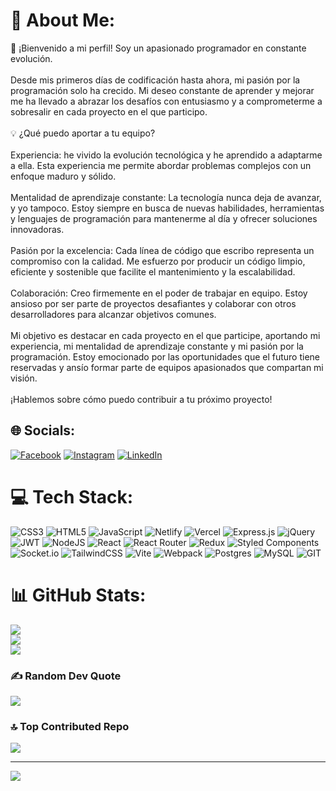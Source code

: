 # 💫 About Me:
🚀 ¡Bienvenido a mi perfil! Soy un apasionado programador en constante evolución.<br><br>Desde mis primeros días de codificación hasta ahora, mi pasión por la programación solo ha crecido. Mi deseo constante de aprender y mejorar me ha llevado a abrazar los desafíos con entusiasmo y a comprometerme a sobresalir en cada proyecto en el que participo.<br><br>💡 ¿Qué puedo aportar a tu equipo?<br><br>Experiencia: he vivido la evolución tecnológica y he aprendido a adaptarme a ella. Esta experiencia me permite abordar problemas complejos con un enfoque maduro y sólido.<br><br>Mentalidad de aprendizaje constante: La tecnología nunca deja de avanzar, y yo tampoco. Estoy siempre en busca de nuevas habilidades, herramientas y lenguajes de programación para mantenerme al día y ofrecer soluciones innovadoras.<br><br>Pasión por la excelencia: Cada línea de código que escribo representa un compromiso con la calidad. Me esfuerzo por producir un código limpio, eficiente y sostenible que facilite el mantenimiento y la escalabilidad.<br><br>Colaboración: Creo firmemente en el poder de trabajar en equipo. Estoy ansioso por ser parte de proyectos desafiantes y colaborar con otros desarrolladores para alcanzar objetivos comunes.<br><br>Mi objetivo es destacar en cada proyecto en el que participe, aportando mi experiencia, mi mentalidad de aprendizaje constante y mi pasión por la programación. Estoy emocionado por las oportunidades que el futuro tiene reservadas y ansío formar parte de equipos apasionados que compartan mi visión.<br><br>¡Hablemos sobre cómo puedo contribuir a tu próximo proyecto!


## 🌐 Socials:
[![Facebook](https://img.shields.io/badge/Facebook-%231877F2.svg?logo=Facebook&logoColor=white)](https://facebook.com/avg_unix@hotmail.com) [![Instagram](https://img.shields.io/badge/Instagram-%23E4405F.svg?logo=Instagram&logoColor=white)](https://instagram.com/https://www.instagram.com/carcledix/) [![LinkedIn](https://img.shields.io/badge/LinkedIn-%230077B5.svg?logo=linkedin&logoColor=white)](https://linkedin.com/in/kedin.com/in/carlosenriquegonzalezgonzalez/) 

# 💻 Tech Stack:
![CSS3](https://img.shields.io/badge/css3-%231572B6.svg?style=for-the-badge&logo=css3&logoColor=white) ![HTML5](https://img.shields.io/badge/html5-%23E34F26.svg?style=for-the-badge&logo=html5&logoColor=white) ![JavaScript](https://img.shields.io/badge/javascript-%23323330.svg?style=for-the-badge&logo=javascript&logoColor=%23F7DF1E) ![Netlify](https://img.shields.io/badge/netlify-%23000000.svg?style=for-the-badge&logo=netlify&logoColor=#00C7B7) ![Vercel](https://img.shields.io/badge/vercel-%23000000.svg?style=for-the-badge&logo=vercel&logoColor=white) ![Express.js](https://img.shields.io/badge/express.js-%23404d59.svg?style=for-the-badge&logo=express&logoColor=%2361DAFB) ![jQuery](https://img.shields.io/badge/jquery-%230769AD.svg?style=for-the-badge&logo=jquery&logoColor=white) ![JWT](https://img.shields.io/badge/JWT-black?style=for-the-badge&logo=JSON%20web%20tokens) ![NodeJS](https://img.shields.io/badge/node.js-6DA55F?style=for-the-badge&logo=node.js&logoColor=white) ![React](https://img.shields.io/badge/react-%2320232a.svg?style=for-the-badge&logo=react&logoColor=%2361DAFB) ![React Router](https://img.shields.io/badge/React_Router-CA4245?style=for-the-badge&logo=react-router&logoColor=white) ![Redux](https://img.shields.io/badge/redux-%23593d88.svg?style=for-the-badge&logo=redux&logoColor=white) ![Styled Components](https://img.shields.io/badge/styled--components-DB7093?style=for-the-badge&logo=styled-components&logoColor=white) ![Socket.io](https://img.shields.io/badge/Socket.io-black?style=for-the-badge&logo=socket.io&badgeColor=010101) ![TailwindCSS](https://img.shields.io/badge/tailwindcss-%2338B2AC.svg?style=for-the-badge&logo=tailwind-css&logoColor=white) ![Vite](https://img.shields.io/badge/vite-%23646CFF.svg?style=for-the-badge&logo=vite&logoColor=white) ![Webpack](https://img.shields.io/badge/webpack-%238DD6F9.svg?style=for-the-badge&logo=webpack&logoColor=black) ![Postgres](https://img.shields.io/badge/postgres-%23316192.svg?style=for-the-badge&logo=postgresql&logoColor=white) ![MySQL](https://img.shields.io/badge/mysql-%2300000f.svg?style=for-the-badge&logo=mysql&logoColor=white) ![GIT](https://img.shields.io/badge/Git-fc6d26?style=for-the-badge&logo=git&logoColor=white)
# 📊 GitHub Stats:
![](https://github-readme-stats.vercel.app/api?username=CEGGONZALEZ&theme=highcontrast&hide_border=false&include_all_commits=false&count_private=false)<br/>
![](https://github-readme-streak-stats.herokuapp.com/?user=CEGGONZALEZ&theme=highcontrast&hide_border=false)<br/>
![](https://github-readme-stats.vercel.app/api/top-langs/?username=CEGGONZALEZ&theme=highcontrast&hide_border=false&include_all_commits=false&count_private=false&layout=compact)

### ✍️ Random Dev Quote
![](https://quotes-github-readme.vercel.app/api?type=horizontal&theme=radical)

### 🔝 Top Contributed Repo
![](https://github-contributor-stats.vercel.app/api?username=CEGGONZALEZ&limit=5&theme=dark&combine_all_yearly_contributions=true)

---
[![](https://visitcount.itsvg.in/api?id=CEGGONZALEZ&icon=0&color=0)](https://visitcount.itsvg.in)

<!-- Proudly created with GPRM ( https://gprm.itsvg.in ) -->
